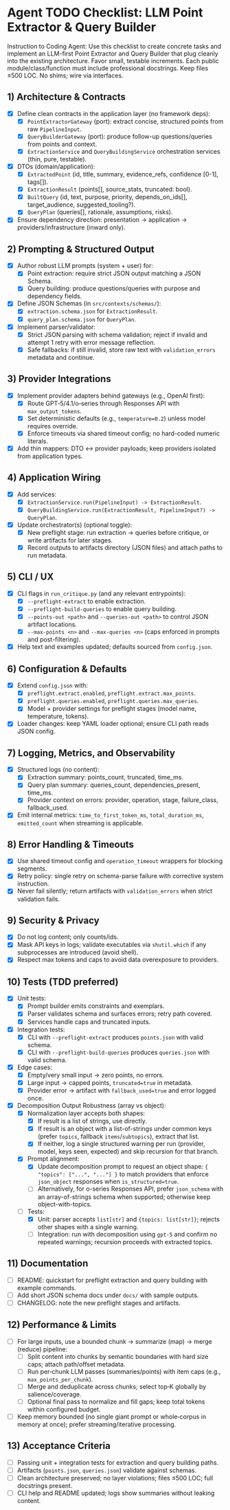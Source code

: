 # Agent TODO Checklist: LLM Point Extractor & Query Builder

Instruction to Coding Agent: Use this checklist to create concrete tasks and implement an LLM-first Point Extractor and Query Builder that plug cleanly into the existing architecture. Favor small, testable increments. Each public module/class/function must include professional docstrings. Keep files ≤500 LOC. No shims; wire via interfaces.

## 1) Architecture & Contracts

- [x] Define clean contracts in the application layer (no framework deps):
  - [x] `PointExtractorGateway` (port): extract concise, structured points from raw `PipelineInput`.
  - [x] `QueryBuilderGateway` (port): produce follow-up questions/queries from points and context.
  - [x] `ExtractionService` and `QueryBuildingService` orchestration services (thin, pure, testable).
- [x] DTOs (domain/application):
  - [x] `ExtractedPoint` (id, title, summary, evidence_refs, confidence [0-1], tags[]).
  - [x] `ExtractionResult` (points[], source_stats, truncated: bool).
  - [x] `BuiltQuery` (id, text, purpose, priority, depends_on_ids[], target_audience, suggested_tooling?).
  - [x] `QueryPlan` (queries[], rationale, assumptions, risks).
- [x] Ensure dependency direction: presentation → application → providers/infrastructure (inward only).

## 2) Prompting & Structured Output

- [x] Author robust LLM prompts (system + user) for:
  - [x] Point extraction: require strict JSON output matching a JSON Schema.
  - [x] Query building: produce questions/queries with purpose and dependency fields.
- [x] Define JSON Schemas (in `src/contexts/schemas/`):
  - [x] `extraction.schema.json` for `ExtractionResult`.
  - [x] `query_plan.schema.json` for `QueryPlan`.
- [x] Implement parser/validator:
  - [x] Strict JSON parsing with schema validation; reject if invalid and attempt 1 retry with error message reflection.
  - [x] Safe fallbacks: if still invalid, store raw text with `validation_errors` metadata and continue.

## 3) Provider Integrations

- [x] Implement provider adapters behind gateways (e.g., OpenAI first):
  - [x] Route GPT‑5/4.1/o‑series through Responses API with `max_output_tokens`.
  - [x] Set deterministic defaults (e.g., `temperature=0.2`) unless model requires override.
  - [x] Enforce timeouts via shared timeout config; no hard-coded numeric literals.
- [x] Add thin mappers: DTO ↔ provider payloads; keep providers isolated from application types.

## 4) Application Wiring

- [x] Add services:
  - [x] `ExtractionService.run(PipelineInput) -> ExtractionResult`.
  - [x] `QueryBuildingService.run(ExtractionResult, PipelineInput?) -> QueryPlan`.
- [x] Update orchestrator(s) (optional toggle):
  - [x] New preflight stage: run extraction → queries before critique, or write artifacts for later stages.
  - [x] Record outputs to artifacts directory (JSON files) and attach paths to run metadata.

## 5) CLI / UX

- [x] CLI flags in `run_critique.py` (and any relevant entrypoints):
  - [x] `--preflight-extract` to enable extraction.
  - [x] `--preflight-build-queries` to enable query building.
  - [x] `--points-out <path>` and `--queries-out <path>` to control JSON artifact locations.
  - [x] `--max-points <n>` and `--max-queries <n>` (caps enforced in prompts and post-filtering).
- [x] Help text and examples updated; defaults sourced from `config.json`.

## 6) Configuration & Defaults

- [x] Extend `config.json` with:
  - [x] `preflight.extract.enabled`, `preflight.extract.max_points`.
  - [x] `preflight.queries.enabled`, `preflight.queries.max_queries`.
  - [x] Model + provider settings for preflight stages (model name, temperature, tokens).
- [x] Loader changes: keep YAML loader optional; ensure CLI path reads JSON config.

## 7) Logging, Metrics, and Observability

- [x] Structured logs (no content):
  - [x] Extraction summary: points_count, truncated, time_ms.
  - [x] Query plan summary: queries_count, dependencies_present, time_ms.
  - [x] Provider context on errors: provider, operation, stage, failure_class, fallback_used.
- [x] Emit internal metrics: `time_to_first_token_ms`, `total_duration_ms`, `emitted_count` when streaming is applicable.

## 8) Error Handling & Timeouts

- [x] Use shared timeout config and `operation_timeout` wrappers for blocking segments.
- [x] Retry policy: single retry on schema-parse failure with corrective system instruction.
- [x] Never fail silently; return artifacts with `validation_errors` when strict validation fails.

## 9) Security & Privacy

- [x] Do not log content; only counts/ids.
- [x] Mask API keys in logs; validate executables via `shutil.which` if any subprocesses are introduced (avoid shell).
- [x] Respect max tokens and caps to avoid data overexposure to providers.

## 10) Tests (TDD preferred)

- [x] Unit tests:
  - [x] Prompt builder emits constraints and exemplars.
  - [x] Parser validates schema and surfaces errors; retry path covered.
  - [x] Services handle caps and truncated inputs.
- [x] Integration tests:
  - [x] CLI with `--preflight-extract` produces `points.json` with valid schema.
  - [x] CLI with `--preflight-build-queries` produces `queries.json` with valid schema.
- [x] Edge cases:
  - [x] Empty/very small input → zero points, no errors.
  - [x] Large input → capped points, `truncated=true` in metadata.
  - [x] Provider error → artifact with `fallback_used=true` and error logged once.
- [x] Decomposition Output Robustness (array vs object):
  - [x] Normalization layer accepts both shapes:
    - [x] If result is a list of strings, use directly.
    - [x] If result is an object with a list-of-strings under common keys (prefer `topics`, fallback `items`/`subtopics`), extract that list.
    - [x] If neither, log a single structured warning per run (provider, model, keys seen, expected) and skip recursion for that branch.
  - [x] Prompt alignment:
    - [x] Update decomposition prompt to request an object shape: `{ "topics": ["...", "..."] }` to match providers that enforce `json_object` responses when `is_structured=true`.
    - [ ] Alternatively, for o-series Responses API, prefer `json_schema` with an array-of-strings schema when supported; otherwise keep object-with-topics.
  - [ ] Tests:
    - [x] Unit: parser accepts `list[str]` and `{topics: list[str]}`; rejects other shapes with a single warning.
    - [ ] Integration: run with decomposition using `gpt-5` and confirm no repeated warnings; recursion proceeds with extracted topics.

## 11) Documentation

- [ ] README: quickstart for preflight extraction and query building with example commands.
- [ ] Add short JSON schema docs under `docs/` with sample outputs.
- [ ] CHANGELOG: note the new preflight stages and artifacts.

## 12) Performance & Limits

- [ ] For large inputs, use a bounded chunk → summarize (map) → merge (reduce) pipeline:
  - [ ] Split content into chunks by semantic boundaries with hard size caps; attach path/offset metadata.
  - [ ] Run per‑chunk LLM passes (summaries/points) with item caps (e.g., `max_points_per_chunk`).
  - [ ] Merge and deduplicate across chunks; select top‑K globally by salience/coverage.
  - [ ] Optional final pass to normalize and fill gaps; keep total tokens within configured budget.
- [ ] Keep memory bounded (no single giant prompt or whole‑corpus in memory at once); prefer streaming/iterative processing.

## 13) Acceptance Criteria

- [ ] Passing unit + integration tests for extraction and query building paths.
- [ ] Artifacts (`points.json`, `queries.json`) validate against schemas.
- [ ] Clean architecture preserved; no layer violations; files ≤500 LOC; full docstrings present.
- [ ] CLI help and README updated; logs show summaries without leaking content.
